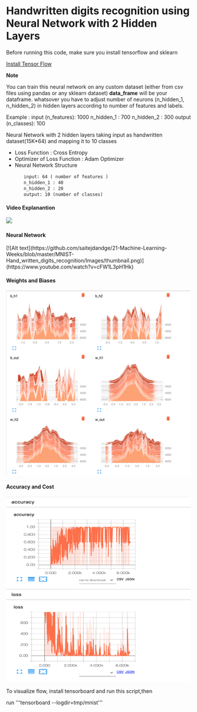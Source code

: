 <h1>Handwritten digits recognition using Neural Network with 2 Hidden Layers</h1>

<p>Before running this code, make sure you install tensorflow and sklearn<p>

<a href="https://www.tensorflow.org/install/">Install Tensor Flow</a>


<p><b>Note</b></p>
You can train this neural network on any custom dataset (either from csv files using pandas or any sklearn dataset)
<b>data_frame</b> will be your dataframe.
whatsover you have to adjust number of neurons (n_hidden_1, n_hidden_2) in hidden layers according to number of features and labels. 

Example :
input (n_features): 1000
n_hidden_1 : 700
n_hidden_2 : 300
output (n_classes): 100



Neural Network with 2 hidden layers taking input as handwritten dataset(15K*64) and mapping it to 10 classes
<ul>
  <li>Loss Function : Cross Entropy</li>
  <li>Optimizer of Loss Function : Adam Optimizer</li>
 <li> Neural Network Structure
   <ul>

    input: 64 ( number of features )
    n_hidden_1 : 40
    n_hidden_2 : 20
    output: 10 (number of classes)

   </ul>
   </li>
   
</ul>
<h4>Video Explanantion</h4>
<img src ="http://globalclinic.su/wp-content/uploads/2018/02/youtube.png"/>

<h4>Neural Network</h4>
[![Alt text](https://github.com/saitejdandge/21-Machine-Learning-Weeks/blob/master/MNIST-Hand_written_digits_recognition/Images/thumbnail.png)](https://www.youtube.com/watch?v=cFW1L3pH1Hk)


<h4>Weights and Biases</h4>
<img width=500 height=500 src="Images/histogram.png"/>

<h4>Accuracy and Cost</h4>
<img  width=500 height=500 src="Images/scaler.png"/>


To visualize flow, install tensorboard and run this script,then 

run '''tensorboard --logdir=tmp/mnist'''
